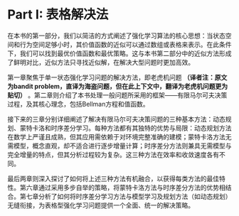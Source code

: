 # Part I: 表格解决法
  在本书的第一部分，我们以简洁的方式阐述了强化学习算法的核心思想：当状态空间和行为空间足够小时，其价值函数的近似可以通过数组或表格来表示。在此条件下，我们可以找到最优价值函数和最优策略。这与本书第二部分中的近似方法形成了鲜明对比，近似方法只寻找近似解，在解决大型问题时更加高效。

  第一章聚焦于单一状态强化学习问题的解决方法，即老虎机问题 **（译者注：原文为bandit problem，直译为海盗问题，但在此上下文中，翻译为老虎机问题更为贴切）** 。第二章则介绍了本书处理一般问题所采用的框架——有限马尔可夫决策过程，及其核心理念，包括Bellman方程和值函数。

  接下来的三章分别详细阐述了解决有限马尔可夫决策问题的三种基本方法：动态规划、蒙特卡洛和时序差分学习。每种方法都有其独特的优势与局限：动态规划方法在数学上严谨且成熟，但其应用需依赖于对环境完整准确的建模；蒙特卡洛方法无需模型，概念直观，却不适合进行逐步增量计算；时序差分方法则兼具无需模型与完全增量的特点，但其分析过程较为复杂。这三种方法在效率和收敛速度各有不同。

  最后两章则深入探讨了如何将上述三种方法有机融合，以获得每类方法的最佳特性。第六章通过采用多步自举的策略，将蒙特卡洛方法与时序差分方法的优势相结合。第七章分析了如何将时序差分学习方法与模型学习及规划方法（如动态规划）无缝衔接，为表格型强化学习问题提供一个全面、统一的解决策略。
